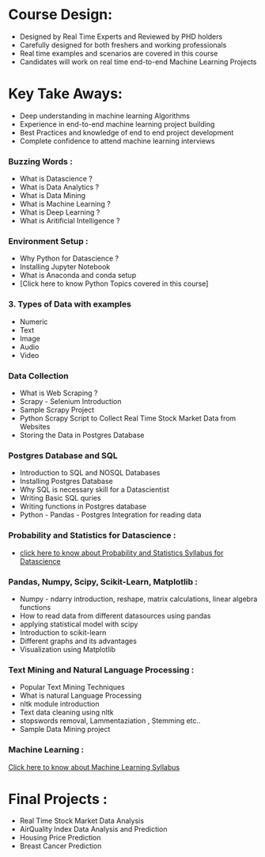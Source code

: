 # Course Design:
- Designed by Real Time Experts and Reviewed by PHD holders
- Carefully designed for both freshers and working professionals
- Real time examples and scenarios are covered in this course
- Candidates will work on real time end-to-end Machine Learning Projects

# Key Take Aways:
- Deep understanding in machine learning Algorithms
- Experience in end-to-end machine learning project building
- Best Practices and knowledge of end to end project development
- Complete confidence to attend machine learning interviews


### Buzzing Words : 
- What is Datascience ?
- What is Data Analytics ?
- What is Data Mining
- What is Machine Learning ?
- What is Deep Learning ?
- What is Aritificial Intelligence ?

### Environment Setup : 
- Why Python for Datascience ?
- Installing Jupyter Notebook 
- What is Anaconda and conda setup 
- [Click here to know Python Topics covered in this course]

### 3. Types of Data with examples 
- Numeric  
- Text 
- Image 
- Audio 
- Video 

### Data Collection 
- What is Web Scraping ?
- Scrapy - Selenium Introduction 
- Sample Scrapy Project 
- Python Scrapy Script to Collect Real Time Stock Market Data from Websites
- Storing the Data in Postgres Database 

### Postgres Database and SQL
- Introduction to SQL and NOSQL Databases
- Installing Postgres Database  
- Why SQL is necessary skill for a Datascientist 
- Writing Basic SQL quries 
- Writing functions in Postgres database
- Python - Pandas - Postgres Integration for reading data 


### Probability and Statistics for Datascience :
- [click here to know about Probability and Statistics Syllabus for Datascience]()

### Pandas, Numpy, Scipy, Scikit-Learn, Matplotlib :
- Numpy - ndarry introduction, reshape, matrix calculations, linear algebra functions
- How to read data from different datasources using pandas 
- applying statistical model with scipy
- Introduction to scikit-learn
- Different graphs and its advantages
- Visualization using Matplotlib


### Text Mining and Natural Language Processing :
- Popular Text Mining Techniques
- What is natural Language Processing 
- nltk module introduction
- Text data cleaning using nltk
- stopswords removal, Lammentaziation , Stemming etc..
- Sample Data Mining project

### Machine Learning :
[Click here to know about Machine Learning Syllabus](https://github.com/hike-training-institute/machine-learning)

# Final Projects : 
- Real Time Stock Market Data Analysis 
- AirQuality Index Data Analysis and Prediction 
- Housing Price Prediction 
- Breast Cancer Prediction 